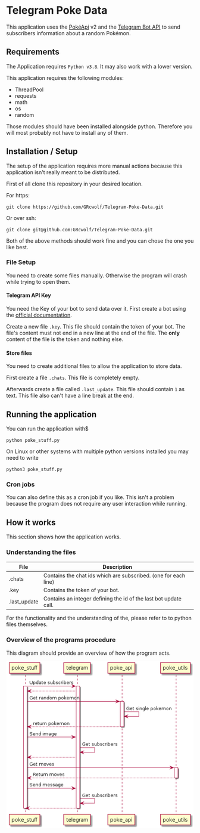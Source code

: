 # Telegram Poke Data
This application uses the [PokéApi](https://pokeapi.co/) v2 and the [Telegram Bot API](https://core.telegram.org/bots/api) to send subscribers information about a random Pokémon.

## Requirements
The Application requires `Python v3.8`. It may also work with a lower version. 

This application requires the following modules:
* ThreadPool
* requests
* math
* os
* random

Those modules should have been installed alongside python. Therefore you will most probably not have to install any of them. 

## Installation / Setup
The setup of the application requires more manual actions because this application isn't really meant to be distributed.

First of all clone this repository in your desired location.

For https:
```shell script
git clone https://github.com/GRcwolf/Telegram-Poke-Data.git
```
Or over ssh:
```shell script
git clone git@github.com:GRcwolf/Telegram-Poke-Data.git
```

Both of the above methods should work fine and you can chose the one you like best.

### File Setup
You need to create some files manually. Otherwise the program will crash while trying to open them.

#### Telegram API Key
You need the Key of your bot to send data over it.
First create a bot using the [official documentation](https://core.telegram.org/bots#3-how-do-i-create-a-bot).

Create a new file `.key`. This file should contain the token of your bot.
The file's content must not end in a new line at the end of the file. The __only__ content of the file is the token and nothing else.

#### Store files
You need to create additional files to allow the application to store data.

First create a file `.chats`. This file is completely empty.

Afterwards create a file called `.last_update`. This file should contain `1` as text.
This file also can't have a line break at the end.

## Running the application
You can run the application with$
```shell script
python poke_stuff.py
```

On Linux or other systems with multiple python versions installed you may need to write
```shell script
python3 poke_stuff.py
```

### Cron jobs
You can also define this as a cron job if you like.
This isn't a problem because the program does not require any user interaction while running. 

## How it works
This section shows how the application works.

### Understanding the files
| File         | Description                                                      |
| ------------ | -----------------------------------------------------------------|
| .chats       | Contains the chat ids which are subscribed. (one for each line)  |
| .key         | Contains the token of your bot.                                  |
| .last_update | Contains an integer defining the id of the last bot update call. |

For the functionality and the understanding of the, please refer to to python files themselves.

### Overview of the programs procedure
This diagram should provide an overview of how the program acts.

![Sequence diagram](assets/images/sequence.png)